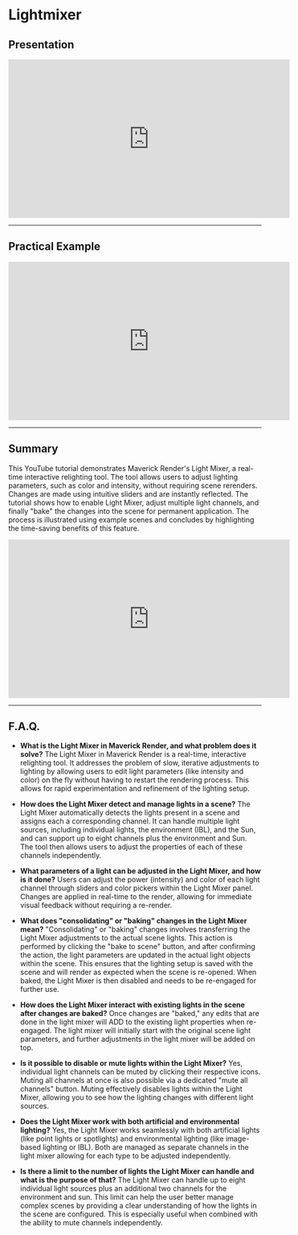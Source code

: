 # Lightmixer

## Presentation

<iframe width="560" height="315" src="https://www.youtube.com/embed/63l0JY5VgNQ?si=P1GRp_JbQ1Di7Wmr" title="YouTube video player" frameborder="0" allow="accelerometer; autoplay; clipboard-write; encrypted-media; gyroscope; picture-in-picture; web-share" referrerpolicy="strict-origin-when-cross-origin" allowfullscreen></iframe>

---

## Practical Example

<iframe width="560" height="315" src="https://www.youtube.com/embed/GqantQnOlS8?si=RK9od-lt32yYkejp" title="YouTube video player" frameborder="0" allow="accelerometer; autoplay; clipboard-write; encrypted-media; gyroscope; picture-in-picture; web-share" referrerpolicy="strict-origin-when-cross-origin" allowfullscreen></iframe>

---

## Summary

This YouTube tutorial demonstrates Maverick Render's Light Mixer, a real-time interactive relighting tool. The tool allows users to adjust lighting parameters, such as color and intensity, without requiring scene rerenders. Changes are made using intuitive sliders and are instantly reflected. The tutorial shows how to enable Light Mixer, adjust multiple light channels, and finally "bake" the changes into the scene for permanent application. The process is illustrated using example scenes and concludes by highlighting the time-saving benefits of this feature.

<iframe width="560" height="315" src="https://www.youtube.com/embed/fl4-NqNSBkg?si=tAbicm2r5BStgQ-u" title="YouTube video player" frameborder="0" allow="accelerometer; autoplay; clipboard-write; encrypted-media; gyroscope; picture-in-picture; web-share" referrerpolicy="strict-origin-when-cross-origin" allowfullscreen></iframe>

---

## F.A.Q.

- **What is the Light Mixer in Maverick Render, and what problem does it solve?**
The Light Mixer in Maverick Render is a real-time, interactive relighting tool. It addresses the problem of slow, iterative adjustments to lighting by allowing users to edit light parameters (like intensity and color) on the fly without having to restart the rendering process. This allows for rapid experimentation and refinement of the lighting setup.

- **How does the Light Mixer detect and manage lights in a scene?**
The Light Mixer automatically detects the lights present in a scene and assigns each a corresponding channel. It can handle multiple light sources, including individual lights, the environment (IBL), and the Sun, and can support up to eight channels plus the environment and Sun. The tool then allows users to adjust the properties of each of these channels independently.

- **What parameters of a light can be adjusted in the Light Mixer, and how is it done?**
Users can adjust the power (intensity) and color of each light channel through sliders and color pickers within the Light Mixer panel. Changes are applied in real-time to the render, allowing for immediate visual feedback without requiring a re-render.

- **What does "consolidating" or "baking" changes in the Light Mixer mean?**
"Consolidating" or "baking" changes involves transferring the Light Mixer adjustments to the actual scene lights. This action is performed by clicking the "bake to scene" button, and after confirming the action, the light parameters are updated in the actual light objects within the scene. This ensures that the lighting setup is saved with the scene and will render as expected when the scene is re-opened. When baked, the Light Mixer is then disabled and needs to be re-engaged for further use.

- **How does the Light Mixer interact with existing lights in the scene after changes are baked?**
Once changes are "baked," any edits that are done in the light mixer will ADD to the existing light properties when re-engaged. The light mixer will initially start with the original scene light parameters, and further adjustments in the light mixer will be added on top.

- **Is it possible to disable or mute lights within the Light Mixer?**
Yes, individual light channels can be muted by clicking their respective icons. Muting all channels at once is also possible via a dedicated "mute all channels" button. Muting effectively disables lights within the Light Mixer, allowing you to see how the lighting changes with different light sources.

- **Does the Light Mixer work with both artificial and environmental lighting?**
Yes, the Light Mixer works seamlessly with both artificial lights (like point lights or spotlights) and environmental lighting (like image-based lighting or IBL). Both are managed as separate channels in the light mixer allowing for each type to be adjusted independently.

- **Is there a limit to the number of lights the Light Mixer can handle and what is the purpose of that?**
The Light Mixer can handle up to eight individual light sources plus an additional two channels for the environment and sun. This limit can help the user better manage complex scenes by providing a clear understanding of how the lights in the scene are configured. This is especially useful when combined with the ability to mute channels independently.